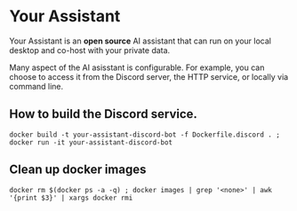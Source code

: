 # Your Assistant 
Your Assistant is an **open source** AI assistant that can run on your local desktop and co-host with your private data.

Many aspect of the AI asisstant is configurable. For example, you can choose
to access it from the Discord server, the HTTP service, or locally via command line.

## How to build the Discord service.

```
docker build -t your-assistant-discord-bot -f Dockerfile.discord . ; docker run -it your-assistant-discord-bot
```


## Clean up docker images
```
docker rm $(docker ps -a -q) ; docker images | grep '<none>' | awk '{print $3}' | xargs docker rmi
```